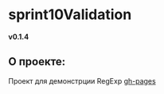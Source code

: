 # sprint10Validation
**v0.1.4**
## О проекте:
Проект для демонстрции RegExp
[gh-pages](https://komanw.github.io/Validation/)

